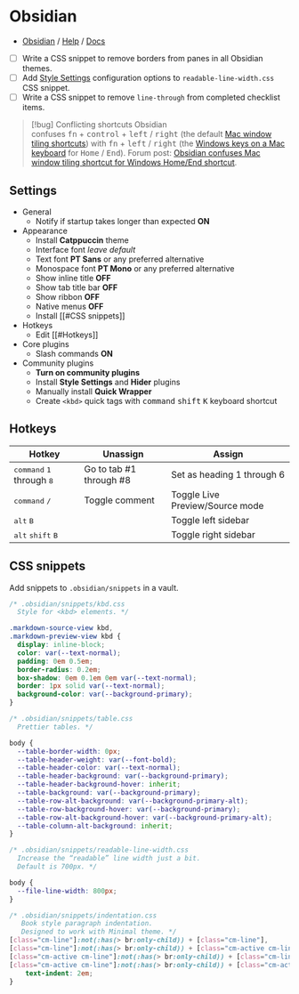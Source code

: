 # Obsidian

- [Obsidian](https://obsidian.md) / [Help](https://help.obsidian.md/Home) / [Docs](https://docs.obsidian.md/Home)

- [ ] Write a CSS snippet to remove borders from panes in all Obsidian themes.
- [ ] Add [Style Settings](https://github.com/mgmeyers/obsidian-style-settings) configuration options to `readable-line-width.css` CSS snippet.
- [ ] Write a CSS snippet to remove `line-through` from completed checklist items.

> [!bug] Conflicting shortcuts
> Obsidian confuses <kbd>fn</kbd> + <kbd>control</kbd> + <kbd>left</kbd> / <kbd>right</kbd> (the default [Mac window tiling shortcuts](https://support.apple.com/en-au/guide/mac-help/mchl9674d0b0/mac)) with <kbd>fn</kbd> + <kbd>left</kbd> / <kbd>right</kbd> (the [Windows keys on a Mac keyboard](https://support.apple.com/en-au/guide/mac-help/cpmh0152/mac) for <kbd>Home</kbd> / <kbd>End</kbd>). Forum post: [Obsidian confuses Mac window tiling shortcut for Windows Home/End shortcut](https://forum.obsidian.md/t/obsidian-confuses-mac-window-tiling-shortcut-for-windows-home-end-shortcut/91551).

## Settings

- General
	- Notify if startup takes longer than expected **ON**
- Appearance
	- Install **Catppuccin** theme
	- Interface font *leave default*
	- Text font **PT Sans** or any preferred alternative
	- Monospace font **PT Mono** or any preferred alternative
	- Show inline title **OFF**
	- Show tab title bar **OFF**
	- Show ribbon **OFF**
	- Native menus **OFF**
	- Install [[#CSS snippets]]
- Hotkeys
	- Edit [[#Hotkeys]]
- Core plugins
	- Slash commands **ON**
- Community plugins
	- **Turn on community plugins**
	- Install **Style Settings** and **Hider** plugins
	- Manually install **Quick Wrapper**
	- Create `<kbd>` quick tags with <kbd>command</kbd> <kbd>shift</kbd> <kbd>K</kbd> keyboard shortcut

## Hotkeys

| Hotkey                                               | Unassign                | Assign                          |
| ---------------------------------------------------- | ----------------------- | ------------------------------- |
| <kbd>command</kbd> <kbd>1</kbd> through <kbd>8</kbd> | Go to tab #1 through #8 | Set as heading 1 through 6      |
| <kbd>command</kbd> <kbd>/</kbd>                      | Toggle comment          | Toggle Live Preview/Source mode |
| <kbd>alt</kbd> <kbd>B</kbd>                          |                         | Toggle left sidebar             |
| <kbd>alt</kbd> <kbd>shift</kbd> <kbd>B</kbd>         |                         | Toggle right sidebar            |

## CSS snippets

Add snippets to `.obsidian/snippets` in a vault.

```css
/* .obsidian/snippets/kbd.css
  Style for <kbd> elements. */

.markdown-source-view kbd,
.markdown-preview-view kbd {
  display: inline-block;
  color: var(--text-normal);
  padding: 0em 0.5em;
  border-radius: 0.2em;
  box-shadow: 0em 0.1em 0em var(--text-normal);
  border: 1px solid var(--text-normal);
  background-color: var(--background-primary);
}
```

```css
/* .obsidian/snippets/table.css
  Prettier tables. */

body {
  --table-border-width: 0px;
  --table-header-weight: var(--font-bold);
  --table-header-color: var(--text-normal);
  --table-header-background: var(--background-primary);
  --table-header-background-hover: inherit;
  --table-background: var(--background-primary);
  --table-row-alt-background: var(--background-primary-alt);
  --table-row-background-hover: var(--background-primary);
  --table-row-alt-background-hover: var(--background-primary-alt);
  --table-column-alt-background: inherit;
}
```

```css
/* .obsidian/snippets/readable-line-width.css
  Increase the “readable” line width just a bit.
  Default is 700px. */

body {
  --file-line-width: 800px;
}
```

```css
/* .obsidian/snippets/indentation.css
   Book style paragraph indentation.
   Designed to work with Minimal theme. */
[class="cm-line"]:not(:has(> br:only-child)) + [class="cm-line"],
[class="cm-line"]:not(:has(> br:only-child)) + [class="cm-active cm-line"],
[class="cm-active cm-line"]:not(:has(> br:only-child)) + [class="cm-line"],
[class="cm-active cm-line"]:not(:has(> br:only-child)) + [class="cm-active cm-line"] {
    text-indent: 2em;
}
```
